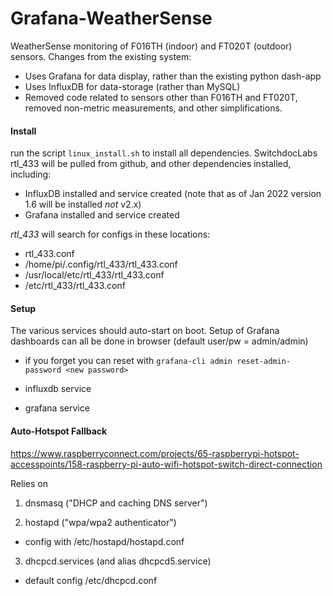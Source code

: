 # Grafana-WeatherSense



WeatherSense monitoring of F016TH (indoor) and FT020T (outdoor) sensors. Changes from the existing system:
- Uses Grafana for data display, rather than the existing python dash-app
- Uses InfluxDB for data-storage (rather than MySQL)
- Removed code related to sensors other than F016TH and FT020T, removed non-metric measurements, and other simplifications.

#### Install

run the script `linux_install.sh` to install all dependencies. SwitchdocLabs rtl_433 will be pulled from github, and other dependencies installed, including:
- InfluxDB installed and service created (note that as of Jan 2022 version 1.6 will be installed _not_ v2.x)
- Grafana installed and service created

*rtl_433* will search for configs in these locations:
- rtl_433.conf
- /home/pi/.config/rtl_433/rtl_433.conf
- /usr/local/etc/rtl_433/rtl_433.conf
- /etc/rtl_433/rtl_433.conf


<!-- apscheduler
influxdb

subprocess
threading
queue
traceback
gpiozero -->

#### Setup

The various services should auto-start on boot. Setup of Grafana dashboards can all be done in browser (default user/pw = admin/admin)

- if you forget you can reset with `grafana-cli admin reset-admin-password <new password>`

- influxdb service
- grafana service


#### Auto-Hotspot Fallback

 https://www.raspberryconnect.com/projects/65-raspberrypi-hotspot-accesspoints/158-raspberry-pi-auto-wifi-hotspot-switch-direct-connection

 Relies on

 1) dnsmasq ("DHCP and caching DNS server")

 2) hostapd ("wpa/wpa2 authenticator")
 - config with /etc/hostapd/hostapd.conf

 3) dhcpcd.services (and alias dhcpcd5.service)
 - default config /etc/dhcpcd.conf
